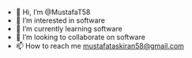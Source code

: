 - 👋 Hi, I’m @MustafaT58
- 👀 I’m interested in software
- 🌱 I’m currently learning software
- 💞️ I’m looking to collaborate on software
- 📫 How to reach me mustafataskiran58@gmail.com

<!---
MustafaT58/MustafaT58 is a ✨ special ✨ repository because its `README.md` (this file) appears on your GitHub profile.
You can click the Preview link to take a look at your changes.
--->
